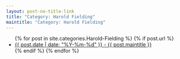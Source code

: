 ```yaml
---
layout: post-no-title-link
title: "Category: Harold Fielding"
maintitle: "Category: Harold Fielding"
---
```


<ul>
  {% for post in site.categories.Harold-Fielding %}
    {% if post.url %}
        <li><a href="{{ post.url }}">{{ post.date | date: "%Y-%m-%d" }} - {{ post.maintitle }}</a></li>
    {% endif %}
  {% endfor %}
</ul>

